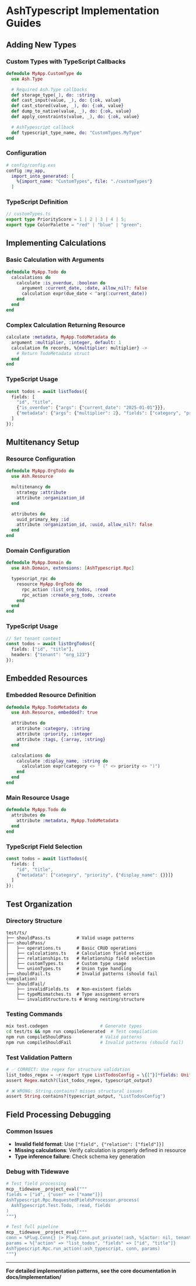 # AshTypescript Implementation Guides

## Adding New Types

### Custom Types with TypeScript Callbacks
```elixir
defmodule MyApp.CustomType do
  use Ash.Type

  # Required Ash.Type callbacks
  def storage_type(_), do: :string
  def cast_input(value, _), do: {:ok, value}
  def cast_stored(value, _), do: {:ok, value}
  def dump_to_native(value, _), do: {:ok, value}
  def apply_constraints(value, _), do: {:ok, value}

  # AshTypescript callback
  def typescript_type_name, do: "CustomTypes.MyType"
end
```

### Configuration
```elixir
# config/config.exs
config :my_app,
  import_into_generated: [
    %{import_name: "CustomTypes", file: "./customTypes"}
  ]
```

### TypeScript Definition
```typescript
// customTypes.ts
export type PriorityScore = 1 | 2 | 3 | 4 | 5;
export type ColorPalette = "red" | "blue" | "green";
```

## Implementing Calculations

### Basic Calculation with Arguments
```elixir
defmodule MyApp.Todo do
  calculations do
    calculate :is_overdue, :boolean do
      argument :current_date, :date, allow_nil?: false
      calculation expr(due_date < ^arg(:current_date))
    end
  end
end
```

### Complex Calculation Returning Resource
```elixir
calculate :metadata, MyApp.TodoMetadata do
  argument :multiplier, :integer, default: 1
  calculation fn records, %{multiplier: multiplier} ->
    # Return TodoMetadata struct
  end
end
```

### TypeScript Usage
```typescript
const todos = await listTodos({
  fields: [
    "id", "title",
    {"is_overdue": {"args": {"current_date": "2025-01-01"}}},
    {"metadata": {"args": {"multiplier": 2}, "fields": ["category", "priority"]}}
  ]
});
```

## Multitenancy Setup

### Resource Configuration
```elixir
defmodule MyApp.OrgTodo do
  use Ash.Resource

  multitenancy do
    strategy :attribute
    attribute :organization_id
  end

  attributes do
    uuid_primary_key :id
    attribute :organization_id, :uuid, allow_nil?: false
  end
end
```

### Domain Configuration
```elixir
defmodule MyApp.Domain do
  use Ash.Domain, extensions: [AshTypescript.Rpc]

  typescript_rpc do
    resource MyApp.OrgTodo do
      rpc_action :list_org_todos, :read
      rpc_action :create_org_todo, :create
    end
  end
end
```

### TypeScript Usage
```typescript
// Set tenant context
const todos = await listOrgTodos({
  fields: ["id", "title"],
  headers: {"tenant": "org_123"}
});
```

## Embedded Resources

### Embedded Resource Definition
```elixir
defmodule MyApp.TodoMetadata do
  use Ash.Resource, embedded?: true

  attributes do
    attribute :category, :string
    attribute :priority, :integer
    attribute :tags, {:array, :string}
  end

  calculations do
    calculate :display_name, :string do
      calculation expr(category <> " (" <> priority <> ")")
    end
  end
end
```

### Main Resource Usage
```elixir
defmodule MyApp.Todo do
  attributes do
    attribute :metadata, MyApp.TodoMetadata
  end
end
```

### TypeScript Field Selection
```typescript
const todos = await listTodos({
  fields: [
    "id", "title",
    {"metadata": ["category", "priority", {"display_name": {}}]}
  ]
});
```

## Test Organization

### Directory Structure
```
test/ts/
├── shouldPass.ts          # Valid usage patterns
├── shouldPass/
│   ├── operations.ts      # Basic CRUD operations
│   ├── calculations.ts    # Calculation field selection
│   ├── relationships.ts   # Relationship field selection
│   ├── customTypes.ts     # Custom type usage
│   └── unionTypes.ts      # Union type handling
├── shouldFail.ts          # Invalid patterns (should fail compilation)
└── shouldFail/
    ├── invalidFields.ts   # Non-existent fields
    ├── typeMismatches.ts  # Type assignment errors
    └── invalidStructure.ts # Wrong nesting/structure
```

### Testing Commands
```bash
mix test.codegen                    # Generate types
cd test/ts && npm run compileGenerated  # Test compilation
npm run compileShouldPass           # Valid patterns
npm run compileShouldFail           # Invalid patterns (should fail)
```

### Test Validation Pattern
```elixir
# ✅ CORRECT: Use regex for structure validation
list_todos_regex = ~r/export type ListTodosConfig = \{[^}]*fields: UnifiedFieldSelection<TodoResourceSchema>\[\][^}]*\};/m
assert Regex.match?(list_todos_regex, typescript_output)

# ❌ WRONG: String.contains? misses structural issues
assert String.contains?(typescript_output, "ListTodosConfig")
```

## Field Processing Debugging

### Common Issues
- **Invalid field format**: Use `["field", {"relation": ["field"]}]`
- **Missing calculations**: Verify calculation is properly defined in resource
- **Type inference failure**: Check schema key generation

### Debug with Tidewave
```elixir
# Test field processing
mcp__tidewave__project_eval("""
fields = ["id", {"user" => ["name"]}]
AshTypescript.Rpc.RequestedFieldsProcessor.process(
  AshTypescript.Test.Todo, :read, fields
)
""")

# Test full pipeline
mcp__tidewave__project_eval("""
conn = %Plug.Conn{} |> Plug.Conn.put_private(:ash, %{actor: nil, tenant: nil})
params = %{"action" => "list_todos", "fields" => ["id", "title"]}
AshTypescript.Rpc.run_action(:ash_typescript, conn, params)
""")
```

---
**For detailed implementation patterns, see the core documentation in docs/implementation/**